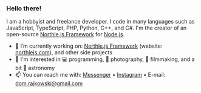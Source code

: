 ### Hello there!

I am a hobbyist and freelance developer. I code in many languages such as JavaScript, TypeScript, PHP, Python, C++, and C#. I'm the creator of an open-source [Northle.js Framework](https://northlejs.com) for [Node.js](https://nodejs.org).

- 🔭 I’m currently working on: [Northle.js Framework](https://github.com/northle) (website: [northlejs.com](https://northlejs.com)), and other side projects
- 💙 I'm interested in 💻 programming, 📸 photography, 🎥 filmmaking, and a bit 🔭 astronomy
- 📫 You can reach me with: [Messenger](https://www.facebook.com/dominik.rajkowski.9) • [Instagram](https://www.instagram.com/dominiq_rajkowski) • E-mail: dom.rajkowski@gmail.com
